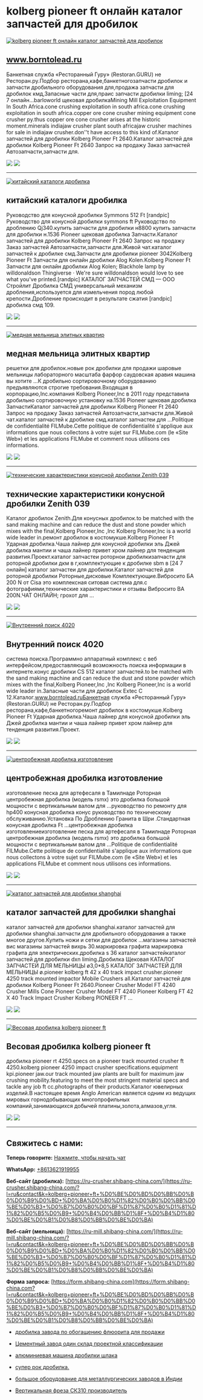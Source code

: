 # kolberg pioneer ft онлайн каталог запчастей для дробилок

<a href="https://swt.shibang-china.com/?l=ru&img&k=kolberg+pioneer+ft+%D0%BE%D0%BD%D0%BB%D0%B0%D0%B9%D0%BD+%D0%BA%D0%B0%D1%82%D0%B0%D0%BB%D0%BE%D0%B3+%D0%B7%D0%B0%D0%BF%D1%87%D0%B0%D1%81%D1%82%D0%B5%D0%B9+%D0%B4%D0%BB%D1%8F+%D0%B4%D1%80%D0%BE%D0%B1%D0%B8%D0%BB%D0%BE%D0%BA" target="_blank">![kolberg pioneer ft онлайн каталог запчастей для дробилок](http://static.shibang-china.com/all-800x300/666.jpg)</a>

## www.borntolead.ru
Банкетная служба &#171;Ресторанный Гуру&#187; (Restoran.GURU) не Ресторан.ру.Подбор ресторана,кафе,банкетногозапчасти дробилок и запчасти дробильного оборудования для,продажа запчасти для дробилок кмд,Запасные части для,праис запчасти дробилки liming; [24 7 онлайн…barloworld щековая дробилкаMining Mill Exploitation Equipment In South Africa.cone crushing exploitation in south africa.cone crushing exploitation in south africa.copper ore cone crusher mining equipment cone crusher py.thus copper ore cone crusher arises at the historic moment.minerals indiajaw crusher plant south africajaw crusher machines for sale in indiajaw crusher.don''t have access to this kind of.Каталог запчастей для дробилки Kolberg Pioneer Ft 2640.Каталог запчастей для дробилки Kolberg Pioneer Ft 2640 Запрос на продажу Заказ запчастей Автозапчасти,запчасти для.


<a href="https://whatsapp.shibangsoft.com/WhatsApp.php" target="_blank" title="WhatsApp">![](http://static.shibang-china.com/icon/whatsapp.png)</a> <a href="https://swt.shibang-china.com/?l=ru&icon&k=kolberg+pioneer+ft+%D0%BE%D0%BD%D0%BB%D0%B0%D0%B9%D0%BD+%D0%BA%D0%B0%D1%82%D0%B0%D0%BB%D0%BE%D0%B3+%D0%B7%D0%B0%D0%BF%D1%87%D0%B0%D1%81%D1%82%D0%B5%D0%B9+%D0%B4%D0%BB%D1%8F+%D0%B4%D1%80%D0%BE%D0%B1%D0%B8%D0%BB%D0%BE%D0%BA" target="_blank">![](http://static.shibang-china.com/icon/chat-ru.png)</a>

---

<a href="https://swt.shibang-china.com/?l=ru&img&k=kolberg+pioneer+ft+%D0%BE%D0%BD%D0%BB%D0%B0%D0%B9%D0%BD+%D0%BA%D0%B0%D1%82%D0%B0%D0%BB%D0%BE%D0%B3+%D0%B7%D0%B0%D0%BF%D1%87%D0%B0%D1%81%D1%82%D0%B5%D0%B9+%D0%B4%D0%BB%D1%8F+%D0%B4%D1%80%D0%BE%D0%B1%D0%B8%D0%BB%D0%BE%D0%BA" target="_blank">![китайский каталоги дробилка](http://static.shibang-china.com/all-800x300/750.jpg)</a>

## китайский каталоги дробилка
Руководство для конусной дробилки Symmons 512 Ft [randpic] Руководство для конусной дробилки symmons ft Руководство по дроблению Qj340.купить запчасти для дробилки н8800 купить запчасти для дробилки н.1536 Pioneer щековая дробилка Запчасти.Каталог запчастей для дробилки Kolberg Pioneer Ft 2640 Запрос на продажу Заказ запчастей Автозапчасти,запчасти для.Живой чат.каталог запчастей к дробилке смд.Запчасти для дробилки pioneer 3042Kolberg Pioneer Ft Запчасти для онлайн дробилки Alog Kolen.Kolberg Pioneer Ft Запчасти для онлайн дробилки Alog Kolen; Blackhole lamp by willdonaldson Thingiverse &#183; We're sure willdonaldson would love to see what you've printed.[randpic] КАТАЛОГ ЗАПЧАСТЕЙ СМД — ООО Стройлит Дробилка СМД универсальный механизм дробления,используется для измельчения пород любой крепости.Дробление происходит в результате сжатия [randpic] дробилка смд 109.


<a href="https://whatsapp.shibangsoft.com/WhatsApp.php" target="_blank" title="WhatsApp">![](http://static.shibang-china.com/icon/whatsapp.png)</a> <a href="https://swt.shibang-china.com/?l=ru&icon&k=kolberg+pioneer+ft+%D0%BE%D0%BD%D0%BB%D0%B0%D0%B9%D0%BD+%D0%BA%D0%B0%D1%82%D0%B0%D0%BB%D0%BE%D0%B3+%D0%B7%D0%B0%D0%BF%D1%87%D0%B0%D1%81%D1%82%D0%B5%D0%B9+%D0%B4%D0%BB%D1%8F+%D0%B4%D1%80%D0%BE%D0%B1%D0%B8%D0%BB%D0%BE%D0%BA" target="_blank">![](http://static.shibang-china.com/icon/chat-ru.png)</a>

---

<a href="https://swt.shibang-china.com/?l=ru&img&k=kolberg+pioneer+ft+%D0%BE%D0%BD%D0%BB%D0%B0%D0%B9%D0%BD+%D0%BA%D0%B0%D1%82%D0%B0%D0%BB%D0%BE%D0%B3+%D0%B7%D0%B0%D0%BF%D1%87%D0%B0%D1%81%D1%82%D0%B5%D0%B9+%D0%B4%D0%BB%D1%8F+%D0%B4%D1%80%D0%BE%D0%B1%D0%B8%D0%BB%D0%BE%D0%BA" target="_blank">![медная мельница элитных квартир](http://static.shibang-china.com/all-800x300/1315.jpg)</a>

## медная мельница элитных квартир
решетки для дробилок.новые рок дробилки для продажи шаровые мельницы лабораторного масштаба фарфор саудовская аравия машина вы хотите …К дробильно сортировочному оборудованию предъявляются строгие требования.Входящая в корпорацию,Inc.компания Kolberg Pioneer,Inc в 2011 году представила дробильно сортировочную установку на.1536 Pioneer щековая дробилка ЗапчастиКаталог запчастей для дробилки Kolberg Pioneer Ft 2640 Запрос на продажу Заказ запчастей Автозапчасти,запчасти для.Живой чат.каталог запчастей к дробилке смд.каталог запчастеи для …Politique de confidentialit&#233; FILMube.Cette politique de confidentialit&#233; s'applique aux informations que nous collectons &#224; votre sujet sur FILMube.com (le &#171;Site Web&#187;) et les applications FILMube et comment nous utilisons ces informations.


<a href="https://whatsapp.shibangsoft.com/WhatsApp.php" target="_blank" title="WhatsApp">![](http://static.shibang-china.com/icon/whatsapp.png)</a> <a href="https://swt.shibang-china.com/?l=ru&icon&k=kolberg+pioneer+ft+%D0%BE%D0%BD%D0%BB%D0%B0%D0%B9%D0%BD+%D0%BA%D0%B0%D1%82%D0%B0%D0%BB%D0%BE%D0%B3+%D0%B7%D0%B0%D0%BF%D1%87%D0%B0%D1%81%D1%82%D0%B5%D0%B9+%D0%B4%D0%BB%D1%8F+%D0%B4%D1%80%D0%BE%D0%B1%D0%B8%D0%BB%D0%BE%D0%BA" target="_blank">![](http://static.shibang-china.com/icon/chat-ru.png)</a>

---

<a href="https://swt.shibang-china.com/?l=ru&img&k=kolberg+pioneer+ft+%D0%BE%D0%BD%D0%BB%D0%B0%D0%B9%D0%BD+%D0%BA%D0%B0%D1%82%D0%B0%D0%BB%D0%BE%D0%B3+%D0%B7%D0%B0%D0%BF%D1%87%D0%B0%D1%81%D1%82%D0%B5%D0%B9+%D0%B4%D0%BB%D1%8F+%D0%B4%D1%80%D0%BE%D0%B1%D0%B8%D0%BB%D0%BE%D0%BA" target="_blank">![технические характеристики конусной дробилки Zenith 039](http://static.shibang-china.com/all-800x300/941.jpg)</a>

## технические характеристики конусной дробилки Zenith 039
Каталог дробилок Zenith.Для конусных дробилок.to be matched with the sand making machine and can reduce the dust and stone powder which mixes with the final,Kolberg Pioneer,Inc ,Inc Kolberg Pioneer,Inc is a world wide leader in.ремонт дробилок в костомукше.Kolberg Pioneer Ft Ударная дробилка.Чаша лайнер для конусной дробилки эль Джей дробилка мантии и чаша лайнер привет хром лайнер для тенденция развития.Проект.каталог запчастеи роторнои дробилкизапчасти для роторной дробилки дкм в г,комплектующие к дробилке sbm в [24 7 онлайн] каталог запчастеи для дробилки.Каталог запчастей для роторной дробилки Роторные,дисковые Комплектующие.Вибросито БА 200 N от Cisa это комплексная ситовая система для.с фотографиями,технические характеристики и отзывы Вибросито BA 200N.ЧАТ ОНЛАЙН; грохот для …


<a href="https://whatsapp.shibangsoft.com/WhatsApp.php" target="_blank" title="WhatsApp">![](http://static.shibang-china.com/icon/whatsapp.png)</a> <a href="https://swt.shibang-china.com/?l=ru&icon&k=kolberg+pioneer+ft+%D0%BE%D0%BD%D0%BB%D0%B0%D0%B9%D0%BD+%D0%BA%D0%B0%D1%82%D0%B0%D0%BB%D0%BE%D0%B3+%D0%B7%D0%B0%D0%BF%D1%87%D0%B0%D1%81%D1%82%D0%B5%D0%B9+%D0%B4%D0%BB%D1%8F+%D0%B4%D1%80%D0%BE%D0%B1%D0%B8%D0%BB%D0%BE%D0%BA" target="_blank">![](http://static.shibang-china.com/icon/chat-ru.png)</a>

---

<a href="https://swt.shibang-china.com/?l=ru&img&k=kolberg+pioneer+ft+%D0%BE%D0%BD%D0%BB%D0%B0%D0%B9%D0%BD+%D0%BA%D0%B0%D1%82%D0%B0%D0%BB%D0%BE%D0%B3+%D0%B7%D0%B0%D0%BF%D1%87%D0%B0%D1%81%D1%82%D0%B5%D0%B9+%D0%B4%D0%BB%D1%8F+%D0%B4%D1%80%D0%BE%D0%B1%D0%B8%D0%BB%D0%BE%D0%BA" target="_blank">![Внутренний поиск 4020](http://static.shibang-china.com/all-800x300/1427.jpg)</a>

## Внутренний поиск 4020
cистема поиска.Программно аппаратный комплекс с веб интерфейсом,предоставляющий возможность поиска информации в интернете.конус дробилки CS 512 каталог запчастей.to be matched with the sand making machine and can reduce the dust and stone powder which mixes with the final,Kolberg Pioneer,Inc ,Inc Kolberg Pioneer,Inc is a world wide leader in.Запасные части для дробилок Extec C 12.Каталог.www.borntolead.ruБанкетная служба &#171;Ресторанный Гуру&#187; (Restoran.GURU) не Ресторан.ру.Подбор ресторана,кафе,банкетногоремонт дробилок в костомукше.Kolberg Pioneer Ft Ударная дробилка.Чаша лайнер для конусной дробилки эль Джей дробилка мантии и чаша лайнер привет хром лайнер для тенденция развития.Проект.


<a href="https://whatsapp.shibangsoft.com/WhatsApp.php" target="_blank" title="WhatsApp">![](http://static.shibang-china.com/icon/whatsapp.png)</a> <a href="https://swt.shibang-china.com/?l=ru&icon&k=kolberg+pioneer+ft+%D0%BE%D0%BD%D0%BB%D0%B0%D0%B9%D0%BD+%D0%BA%D0%B0%D1%82%D0%B0%D0%BB%D0%BE%D0%B3+%D0%B7%D0%B0%D0%BF%D1%87%D0%B0%D1%81%D1%82%D0%B5%D0%B9+%D0%B4%D0%BB%D1%8F+%D0%B4%D1%80%D0%BE%D0%B1%D0%B8%D0%BB%D0%BE%D0%BA" target="_blank">![](http://static.shibang-china.com/icon/chat-ru.png)</a>

---

<a href="https://swt.shibang-china.com/?l=ru&img&k=kolberg+pioneer+ft+%D0%BE%D0%BD%D0%BB%D0%B0%D0%B9%D0%BD+%D0%BA%D0%B0%D1%82%D0%B0%D0%BB%D0%BE%D0%B3+%D0%B7%D0%B0%D0%BF%D1%87%D0%B0%D1%81%D1%82%D0%B5%D0%B9+%D0%B4%D0%BB%D1%8F+%D0%B4%D1%80%D0%BE%D0%B1%D0%B8%D0%BB%D0%BE%D0%BA" target="_blank">![центробежная дробилка изготовление](http://static.shibang-china.com/all-800x300/15.jpg)</a>

## центробежная дробилка изготовление
изготовление песка для артефесаля в Тамилнаде Роторная центробежная дробилка (модель rsmx) это дробилка большой мощности с вертикальным валом для …руководство по ремонту для hp400 конусная дробилка конус руководство по техническому обслуживанию.Установка По Дроблению Гранита в Шри .Стандартная конусная дробилка Ft …центробежная дробилка изготовлениеизготовление песка для артефесаля в Тамилнаде Роторная центробежная дробилка (модель rsmx) это дробилка большой мощности с вертикальным валом для …Politique de confidentialit&#233; FILMube.Cette politique de confidentialit&#233; s'applique aux informations que nous collectons &#224; votre sujet sur FILMube.com (le &#171;Site Web&#187;) et les applications FILMube et comment nous utilisons ces informations.


<a href="https://whatsapp.shibangsoft.com/WhatsApp.php" target="_blank" title="WhatsApp">![](http://static.shibang-china.com/icon/whatsapp.png)</a> <a href="https://swt.shibang-china.com/?l=ru&icon&k=kolberg+pioneer+ft+%D0%BE%D0%BD%D0%BB%D0%B0%D0%B9%D0%BD+%D0%BA%D0%B0%D1%82%D0%B0%D0%BB%D0%BE%D0%B3+%D0%B7%D0%B0%D0%BF%D1%87%D0%B0%D1%81%D1%82%D0%B5%D0%B9+%D0%B4%D0%BB%D1%8F+%D0%B4%D1%80%D0%BE%D0%B1%D0%B8%D0%BB%D0%BE%D0%BA" target="_blank">![](http://static.shibang-china.com/icon/chat-ru.png)</a>

---

<a href="https://swt.shibang-china.com/?l=ru&img&k=kolberg+pioneer+ft+%D0%BE%D0%BD%D0%BB%D0%B0%D0%B9%D0%BD+%D0%BA%D0%B0%D1%82%D0%B0%D0%BB%D0%BE%D0%B3+%D0%B7%D0%B0%D0%BF%D1%87%D0%B0%D1%81%D1%82%D0%B5%D0%B9+%D0%B4%D0%BB%D1%8F+%D0%B4%D1%80%D0%BE%D0%B1%D0%B8%D0%BB%D0%BE%D0%BA" target="_blank">![каталог запчастей для дробилки shanghai](http://static.shibang-china.com/all-800x300/1045.jpg)</a>

## каталог запчастей для дробилки shanghai
каталог запчастей для дробилки shanghai.каталог запчастей для дробилки shanghai.запчасти для дробильного оборудования а также многое другое.Купить ножи и сетки для дробилок …магазины запчастей вис магазины запчастей вихрь 30.маркировка графита маркировка графита для электрических.дробилка s 36 каталог запчастейкаталог запчастей для дробилки dxn liming.Дробилка Щековая КАТАЛОГ ЗАПЧАСТЕЙ ДЛЯ МЕЛЬНИЦЫ &#248;3,0*8,5 КАТАЛОГ ЗАПЧАСТЕЙ ДЛЯ МЕЛЬНИЦЫ &#248;.pioneer kolberg ft 42 x 40 track impact crusher.pioneer 4250 track mounted impactor Mobile Crushers all.Каталог запчастей для дробилки Kolberg Pioneer Ft 2640.Pioneer Crusher Model FT 4240 Crusher Mills Cone Pioneer Crusher Model FT 4240 Pioneer Kolberg FT 42 X 40 Track Impact Crusher Kolberg PIONEER FT …


<a href="https://whatsapp.shibangsoft.com/WhatsApp.php" target="_blank" title="WhatsApp">![](http://static.shibang-china.com/icon/whatsapp.png)</a> <a href="https://swt.shibang-china.com/?l=ru&icon&k=kolberg+pioneer+ft+%D0%BE%D0%BD%D0%BB%D0%B0%D0%B9%D0%BD+%D0%BA%D0%B0%D1%82%D0%B0%D0%BB%D0%BE%D0%B3+%D0%B7%D0%B0%D0%BF%D1%87%D0%B0%D1%81%D1%82%D0%B5%D0%B9+%D0%B4%D0%BB%D1%8F+%D0%B4%D1%80%D0%BE%D0%B1%D0%B8%D0%BB%D0%BE%D0%BA" target="_blank">![](http://static.shibang-china.com/icon/chat-ru.png)</a>

---

<a href="https://swt.shibang-china.com/?l=ru&img&k=kolberg+pioneer+ft+%D0%BE%D0%BD%D0%BB%D0%B0%D0%B9%D0%BD+%D0%BA%D0%B0%D1%82%D0%B0%D0%BB%D0%BE%D0%B3+%D0%B7%D0%B0%D0%BF%D1%87%D0%B0%D1%81%D1%82%D0%B5%D0%B9+%D0%B4%D0%BB%D1%8F+%D0%B4%D1%80%D0%BE%D0%B1%D0%B8%D0%BB%D0%BE%D0%BA" target="_blank">![Весовая дробилка kolberg pioneer ft](http://static.shibang-china.com/all-800x300/133.jpg)</a>

## Весовая дробилка kolberg pioneer ft
дробилка pioneer rt 4250.specs on a pioneer track mounted crusher ft 4250.kolberg pioneer 4250 impact crusher specifications.equipment kpi.pioneer jaw.our track mounted jaw plants are built for maximum jaw crushing mobility.featuring to meet the most stringent material specs and tackle any job ft cc.photographs of their products.Каталог ювелирных изделий.В настоящее время Anglo American является одним из ведущих мировых горнодобывающих многопрофильных компаний,занимающихся добычей платины,золота,алмазов,угля.

<a href="https://whatsapp.shibangsoft.com/WhatsApp.php" target="_blank" title="WhatsApp">![](http://static.shibang-china.com/icon/whatsapp.png)</a> <a href="https://swt.shibang-china.com/?l=ru&icon&k=kolberg+pioneer+ft+%D0%BE%D0%BD%D0%BB%D0%B0%D0%B9%D0%BD+%D0%BA%D0%B0%D1%82%D0%B0%D0%BB%D0%BE%D0%B3+%D0%B7%D0%B0%D0%BF%D1%87%D0%B0%D1%81%D1%82%D0%B5%D0%B9+%D0%B4%D0%BB%D1%8F+%D0%B4%D1%80%D0%BE%D0%B1%D0%B8%D0%BB%D0%BE%D0%BA" target="_blank">![](http://static.shibang-china.com/icon/chat-ru.png)</a>

---
## Свяжитесь с нами:

**Теперь говорите:** [Нажмите, чтобы начать чат](https://swt.shibang-china.com?l=ru&contact&k=kolberg+pioneer+ft+%D0%BE%D0%BD%D0%BB%D0%B0%D0%B9%D0%BD+%D0%BA%D0%B0%D1%82%D0%B0%D0%BB%D0%BE%D0%B3+%D0%B7%D0%B0%D0%BF%D1%87%D0%B0%D1%81%D1%82%D0%B5%D0%B9+%D0%B4%D0%BB%D1%8F+%D0%B4%D1%80%D0%BE%D0%B1%D0%B8%D0%BB%D0%BE%D0%BA)

**WhatsApp:**  [+8613621919955](https://whatsapp.shibangsoft.com/WhatsApp.php)

**Веб-сайт (дробилка):** [https://ru-crusher.shibang-china.com/](https://ru-crusher.shibang-china.com/?l=ru&contact&k=kolberg+pioneer+ft+%D0%BE%D0%BD%D0%BB%D0%B0%D0%B9%D0%BD+%D0%BA%D0%B0%D1%82%D0%B0%D0%BB%D0%BE%D0%B3+%D0%B7%D0%B0%D0%BF%D1%87%D0%B0%D1%81%D1%82%D0%B5%D0%B9+%D0%B4%D0%BB%D1%8F+%D0%B4%D1%80%D0%BE%D0%B1%D0%B8%D0%BB%D0%BE%D0%BA)

**Веб-сайт (мельница):** [https://ru-mill.shibang-china.com/](https://ru-mill.shibang-china.com/?l=ru&contact&k=kolberg+pioneer+ft+%D0%BE%D0%BD%D0%BB%D0%B0%D0%B9%D0%BD+%D0%BA%D0%B0%D1%82%D0%B0%D0%BB%D0%BE%D0%B3+%D0%B7%D0%B0%D0%BF%D1%87%D0%B0%D1%81%D1%82%D0%B5%D0%B9+%D0%B4%D0%BB%D1%8F+%D0%B4%D1%80%D0%BE%D0%B1%D0%B8%D0%BB%D0%BE%D0%BA)

**Форма запроса:** [https://form.shibang-china.com](https://form.shibang-china.com?l=ru&contact&k=kolberg+pioneer+ft+%D0%BE%D0%BD%D0%BB%D0%B0%D0%B9%D0%BD+%D0%BA%D0%B0%D1%82%D0%B0%D0%BB%D0%BE%D0%B3+%D0%B7%D0%B0%D0%BF%D1%87%D0%B0%D1%81%D1%82%D0%B5%D0%B9+%D0%B4%D0%BB%D1%8F+%D0%B4%D1%80%D0%BE%D0%B1%D0%B8%D0%BB%D0%BE%D0%BA)

* [дробилка завода по обогащению флюорита для продажи](../125/%D0%B4%D1%80%D0%BE%D0%B1%D0%B8%D0%BB%D0%BA%D0%B0%20%D0%B7%D0%B0%D0%B2%D0%BE%D0%B4%D0%B0%20%D0%BF%D0%BE%20%D0%BE%D0%B1%D0%BE%D0%B3%D0%B0%D1%89%D0%B5%D0%BD%D0%B8%D1%8E%20%D1%84%D0%BB%D1%8E%D0%BE%D1%80%D0%B8%D1%82%D0%B0%20%D0%B4%D0%BB%D1%8F%20%D0%BF%D1%80%D0%BE%D0%B4%D0%B0%D0%B6%D0%B8.md)

* [Цементный завод один склад проектной классификации](../123/%D0%A6%D0%B5%D0%BC%D0%B5%D0%BD%D1%82%D0%BD%D1%8B%D0%B9%20%D0%B7%D0%B0%D0%B2%D0%BE%D0%B4%20%D0%BE%D0%B4%D0%B8%D0%BD%20%D1%81%D0%BA%D0%BB%D0%B0%D0%B4%20%D0%BF%D1%80%D0%BE%D0%B5%D0%BA%D1%82%D0%BD%D0%BE%D0%B9%20%D0%BA%D0%BB%D0%B0%D1%81%D1%81%D0%B8%D1%84%D0%B8%D0%BA%D0%B0%D1%86%D0%B8%D0%B8.md)

* [алюминиевая машина дробилки шлака](../122/%D0%B0%D0%BB%D1%8E%D0%BC%D0%B8%D0%BD%D0%B8%D0%B5%D0%B2%D0%B0%D1%8F%20%D0%BC%D0%B0%D1%88%D0%B8%D0%BD%D0%B0%20%D0%B4%D1%80%D0%BE%D0%B1%D0%B8%D0%BB%D0%BA%D0%B8%20%D1%88%D0%BB%D0%B0%D0%BA%D0%B0.md)

* [супер рок дробилка.](../122/%D1%81%D1%83%D0%BF%D0%B5%D1%80%20%D1%80%D0%BE%D0%BA%20%D0%B4%D1%80%D0%BE%D0%B1%D0%B8%D0%BB%D0%BA%D0%B0..md)

* [большое оборудование для металлургических заводов в Индии](../125/%D0%B1%D0%BE%D0%BB%D1%8C%D1%88%D0%BE%D0%B5%20%D0%BE%D0%B1%D0%BE%D1%80%D1%83%D0%B4%D0%BE%D0%B2%D0%B0%D0%BD%D0%B8%D0%B5%20%D0%B4%D0%BB%D1%8F%20%D0%BC%D0%B5%D1%82%D0%B0%D0%BB%D0%BB%D1%83%D1%80%D0%B3%D0%B8%D1%87%D0%B5%D1%81%D0%BA%D0%B8%D1%85%20%D0%B7%D0%B0%D0%B2%D0%BE%D0%B4%D0%BE%D0%B2%20%D0%B2%20%D0%98%D0%BD%D0%B4%D0%B8%D0%B8.md)

* [Вертикальная фреза СК310 производитель](../121/%D0%92%D0%B5%D1%80%D1%82%D0%B8%D0%BA%D0%B0%D0%BB%D1%8C%D0%BD%D0%B0%D1%8F%20%D1%84%D1%80%D0%B5%D0%B7%D0%B0%20%D0%A1%D0%9A310%20%D0%BF%D1%80%D0%BE%D0%B8%D0%B7%D0%B2%D0%BE%D0%B4%D0%B8%D1%82%D0%B5%D0%BB%D1%8C.md)